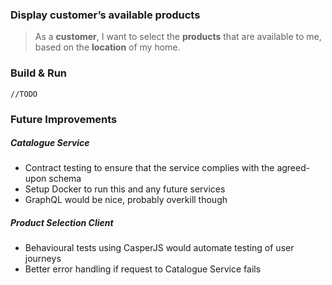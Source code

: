
###  Display customer’s available products
> As a **customer**, I want to select the **products** that are available to me, based on the **location** of my home.

### Build & Run
`//TODO`

### Future Improvements
##### Catalogue Service
- Contract testing to ensure that the service complies with the agreed-upon schema
- Setup Docker to run this and any future services
- GraphQL would be nice, probably overkill though

##### Product Selection Client
- Behavioural tests using CasperJS would automate testing of user journeys
- Better error handling if request to Catalogue Service fails
